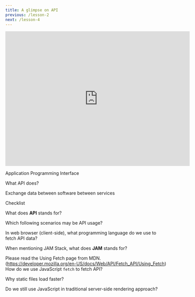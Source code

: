 ```yaml
---
title: A glimpse on API
previous: /lesson-2
next: /lesson-4
---
```


<iframe src="https://slides.com/makzan/a-glimpse-on-api/embed" width="576" height="420" scrolling="no" frameborder="0" webkitallowfullscreen mozallowfullscreen allowfullscreen></iframe>

Application
Programming
Interface


What API does?

Exchange data
between software
between services


Checklist

What does **API** stands for?


Which following scenarios may be API usage?



In web browser (client-side), what programming language do we use to fetch API data?

When mentioning JAM Stack, what does **JAM** stands for?



Please read the Using Fetch page from MDN. (https://developer.mozilla.org/en-US/docs/Web/API/Fetch_API/Using_Fetch) How do we use JavaScript `fetch` to fetch API?


Why static files load faster?



Do we still use JavaScript in traditional server-side rendering approach?
